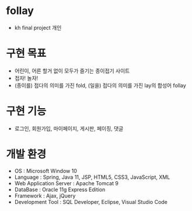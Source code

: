 # follay
* kh final project 개인
# 구현 목표
* 어린이, 어른 할거 없이 모두가 즐기는 종이접기 사이트
* 접자! 놀자! 
* (종이를) 접다의 의미를 가진 fold, (일을) 접다의 의미를 가진 lay의 합성어 follay
# 구현 기능
* 로그인, 회원가입, 마이페이지, 게시판, 페이징, 댓글
# 개발 환경
* OS : Microsoft Window 10
* Language : Spring, Java 11, JSP, HTML5, CSS3, JavaScript, XML
* Web Application Server : Apache Tomcat 9
* DataBase : Oracle 11g Express Edition
* Framework : Ajax, jQuery
* Development Tool : SQL Developer, Eclipse, Visual Studio Code
